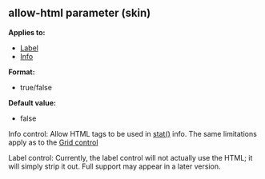 ## allow-html parameter (skin)
**Applies to:**
+   [Label](/ref/skin/control/label.md) 
+   [Info](/ref/skin/control/info.md) 

**Format:**
+   true/false

**Default value:**
+   false


Info control: Allow HTML tags to be used in
[stat()](/ref/proc/stat.md)  info. The same limitations apply as to the
[Grid control](/ref/skin/control/grid.md)  

Label control:
Currently, the label control will not actually use the HTML; it will
simply strip it out. Full support may appear in a later version.